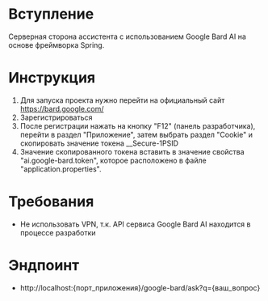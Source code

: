 # Вступление
Серверная сторона ассистента с использованием Google Bard AI на основе фреймворка Spring.

# Инструкция
1. Для запуска проекта нужно перейти на официальный сайт https://bard.google.com/
2. Зарегистрироваться
3. После регистрации нажать на кнопку "F12" (панель разработчика), перейти в раздел "Приложение", затем выбрать раздел "Cookie" и скопировать значение токена __Secure-1PSID
4. Значение скопированного токена вставить в значение свойства "ai.google-bard.token", которое расположено в файле "application.properties".

# Требования
- Не использовать VPN, т.к. API сервиса Google Bard AI находится в процессе разработки

# Эндпоинт
- http://localhost:{порт_приложения}/google-bard/ask?q={ваш_вопрос}
